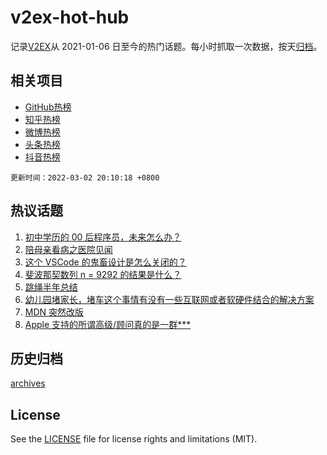 # v2ex-hot-hub

 记录[V2EX](https://www.v2ex.com/)从 2021-01-06 日至今的热门话题。每小时抓取一次数据，按天[归档](archives)。
 
 ## 相关项目

- [GitHub热榜](https://github.com/snaildev/github-hot-hub)
- [知乎热榜](https://github.com/snaildev/zhihu-hot-hub)
- [微博热榜](https://github.com/snaildev/weibo-hot-hub)
- [头条热榜](https://github.com/snaildev/toutiao-hot-hub)
- [抖音热榜](https://github.com/snaildev/douyin-hot-hub)


 `更新时间：2022-03-02 20:10:18 +0800`

## 热议话题

1. [初中学历的 00 后程序员，未来怎么办？](https://www.v2ex.com/t/837332)
1. [陪母亲看病之医院见闻](https://www.v2ex.com/t/837391)
1. [这个 VSCode 的鬼畜设计是怎么关闭的？](https://www.v2ex.com/t/837343)
1. [斐波那契数列 n = 9292 的结果是什么？](https://www.v2ex.com/t/837325)
1. [跳绳半年总结](https://www.v2ex.com/t/837397)
1. [幼儿园堵家长，堵车这个事情有没有一些互联网或者软硬件结合的解决方案](https://www.v2ex.com/t/837323)
1. [MDN 突然改版](https://www.v2ex.com/t/837283)
1. [Apple 支持的所谓高级/顾问真的是一群***](https://www.v2ex.com/t/837362)

## 历史归档

[archives](archives)

## License

See the [LICENSE](LICENSE) file for license rights and limitations (MIT).
